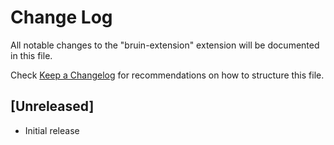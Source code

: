 # Change Log

All notable changes to the "bruin-extension" extension will be documented in this file.

Check [Keep a Changelog](http://keepachangelog.com/) for recommendations on how to structure this file.

## [Unreleased]

- Initial release